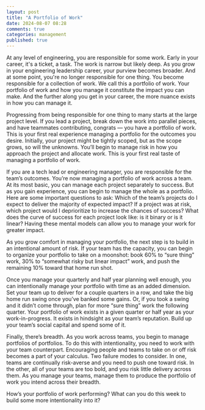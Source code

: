 ```yaml
---
layout: post
title: "A Portfolio of Work"
date: 2024-08-07 08:28
comments: true
categories: management
published: true
---
```

At any level of engineering, you are responsible for some work. Early in your career, it's a ticket, a task. The work is narrow but likely deep. As you grow  in your engineering leadership career, your purview becomes broader. And at some point, you're no longer responsible for one thing. You become responsible for a collection of work. We call this a portfolio of work. Your portfolio of work and how you manage it constitute the impact you can make. And the further along you get in your career, the more nuance exists in how you can manage it.

Progressing from being responsible for one thing to many starts at the large project level. If you lead a project, break down the work into parallel pieces, and have teammates contributing, congrats — you have a portfolio of work. This is your first real experience managing a portfolio for the outcomes you desire. Initially, your project might be tightly scoped, but as the scope grows, so will the unknowns. You’ll begin to manage risk in how you approach the project and allocate work. This is your first real taste of managing a portfolio of work.

If you are a tech lead or engineering manager, you are responsible for the team’s outcomes. You’re now managing a portfolio of work across a team. At its most basic, you can manage each project separately to success. But as you gain experience, you can begin to manage the whole as a portfolio. Here are some important questions to ask: Which of the team’s projects do I expect to deliver the majority of expected impact? If a project was at risk, which project would I deprioritize to increase the chances of success? What does the curve of success for each project look like: is it binary or is it linear? Having these mental models can allow you to manage your work for greater impact.

As you grow comfort in managing your portfolio, the next step is to build in an intentional amount of risk. If your team has the capacity, you can begin to organize your portfolio to take on a moonshot: book 60% to “sure thing” work, 30% to “somewhat risky but linear impact” work, and push the remaining 10% toward that home run shot.

Once you manage your quarterly and half year planning well enough, you can intentionally manage your portfolio with time as an added dimension. Set your team up to deliver for a couple quarters in a row, and take the big home run swing once you’ve banked some gains. Or, if you took a swing and it didn’t come through, plan for more “sure thing” work the following quarter. Your portfolio of work exists in a given quarter or half year as your work-in-progress. It exists in hindsight as your team’s reputation. Build up your team’s social capital and spend some of it.

Finally, there’s breadth. As you work across teams, you begin to manage portfolios of portfolios. To do this with intentionality, you need to work with your team counterpart. Encouraging people and teams to take on or off risk becomes a part of your calculus. Two failure modes to consider. In one, teams are continually risk-averse and you need to push one toward risk. In the other, all of your teams are too bold, and you risk little delivery across them. As you manage your teams, manage them to produce the portfolio of work you intend across their breadth.

How’s your portfolio of work performing? What can you do this week to build some more intentionality into it?
